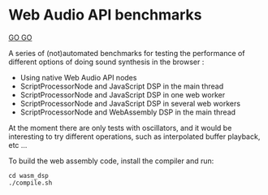 Web Audio API benchmarks
=========================

[GO GO](https://sebpiq.github.io/waa-benchmarks/)

A series of (not)automated benchmarks for testing the performance of different options of doing sound synthesis in the browser :

- Using native Web Audio API nodes
- ScriptProcessorNode and JavaScript DSP in the main thread
- ScriptProcessorNode and JavaScript DSP in one web worker
- ScriptProcessorNode and JavaScript DSP in several web workers
- ScriptProcessorNode and WebAssembly DSP in the main thread

At the moment there are only tests with oscillators, and it would be interesting to try different operations, such as interpolated buffer playback, etc ...

To build the web assembly code, install the compiler and run:

```
cd wasm_dsp
./compile.sh
```
